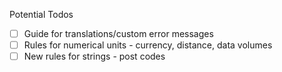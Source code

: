 Potential Todos

- [ ] Guide for translations/custom error messages
- [ ] Rules for numerical units - currency, distance, data volumes
- [ ] New rules for strings  - post codes
